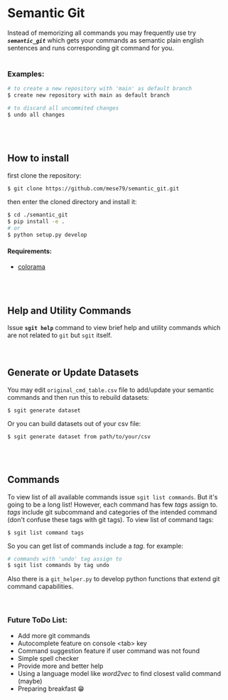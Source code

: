 # Semantic Git  

Instead of memorizing all commands you may frequently use try ***`semantic_git`*** which gets your commands as semantic plain english sentences and runs corresponding git command for you.
<br><br>

### Examples:
```bash
# to create a new repository with 'main' as default branch
$ create new repository with main as default branch

# to discard all uncommited changes
$ undo all changes
```
<br><br>  

## How to install
first clone the repository:
```bash
$ git clone https://github.com/mese79/semantic_git.git
```
then enter the cloned directory and install it:
```bash
$ cd ./semantic_git
$ pip install -e .
# or
$ python setup.py develop
```
#### Requirements:
- [colorama](https://github.com/tartley/colorama)

<br><br>  

## Help and Utility Commands
Issue **`sgit help`** command to view brief help and utility commands which are not related to `git` but `sgit` itself.  
<br><br>  

## Generate or Update Datasets
You may edit `original_cmd_table.csv` file to add/update your semantic commands and then run this to rebuild datasets:
```
$ sgit generate dataset
```
Or you can build datasets out of your csv file:
```
$ sgit generate dataset from path/to/your/csv
```
<br><br>  

## Commands
To view list of all available commands issue ```sgit list commands```. But it's going to be a long list! However, each command has few *tags* assign to. *tags* include git subcommand and categories of the intended command (don't confuse these tags with git tags). To view list of command tags:
```
$ sgit list command tags
```  
So you can get list of commands include a *tag*. for example:
```bash
# commands with 'undo' tag assign to
$ sgit list commands by tag undo
```  
Also there is a `git_helper.py` to develop python functions that extend git command capabilities.  
<br/><br/>  

### Future ToDo List:
- Add more git commands
- Autocomplete feature on console &lt;tab&gt; key
- Command suggestion feature if user command was not found
- Simple spell checker
- Provide more and better help
- Using a language model like *word2vec* to find closest valid command (maybe)
- Preparing breakfast :grin:
  
<br/><br/>  
